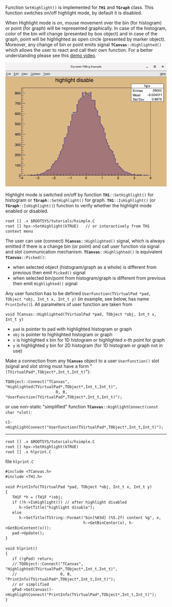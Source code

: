 Function `SetHighlight()` is implemented for **`TH1`** and **`TGraph`** class.
This function switches on/off highlight mode, by default it is disabled.

When Highlight mode is on, mouse movement over the bin (for histogram) or point (for graph)
will be represented graphically. In case of the histogram, color of the bin will change
(presented by box object) and in case of the graph, point will be highlighted as open circle
(presented by marker object). Moreover, any change of bin or point emits
signal **`TCanvas`**`::Highlighted()` which allows the user to react and call
their own function. For a better understanding please see
this [demo video](https://youtu.be/_kWh53Q87Ew).

![Highlight mode for histogram](https://raw.githubusercontent.com/musinsky/ROOTHighlight/master/hlsimple.gif)

Highlight mode is switched on/off by function **`TH1`**`::SetHighlight()` for histogram
or **`TGraph`**`::SetHighlight()` for graph. **`TH1`**`::IsHighlight()`
(or **`TGraph`**`::IsHighlight()`) function to verify whether the highlight mode
enabled or disabled.

``` {.cpp}
root [] .x $ROOTSYS/tutorials/hsimple.C
root [] hpx->SetHighlight(kTRUE)   // or interactively from TH1 context menu
```

The user can use (connect) **`TCanvas`**`::Highlighted()` signal, which is always emitted
if there is a change bin (or point) and call user function via signal and slot communication
mechanism. **`TCanvas`**`::Highlighted()` is equivalent **`TCanvas`**`::Picked()`:
* when selected object (histogram/graph as a whole) is different from previous then emit `Picked()` signal
* when selected bin/point from histogram/graph is different from previous then emit `Highlighted()` signal

Any user function has to be defined `UserFunction(TVirtualPad *pad, TObject *obj, Int_t x, Int_t y)`
(in example, see below, has name `PrintInfo()`). All parameters of user function are taken from
``` {.cpp}
void TCanvas::Highlighted(TVirtualPad *pad, TObject *obj, Int_t x, Int_t y)
```
- `pad` is pointer to pad with highlighted histogram or graph
- `obj` is pointer to highlighted histogram or graph
- `x` is highlighted x bin for 1D histogram or highlighted x-th point for graph
- `y` is highlighted y bin for 2D histogram (for 1D histogram or graph not in use)

Make a connection from any **`TCanvas`** object to a user `UserFunction()` slot (signal and slot string
must have a form "`(TVirtualPad*,TObject*,Int_t,Int_t)`"):
``` {.cpp}
TQObject::Connect("TCanvas", "Highlighted(TVirtualPad*,TObject*,Int_t,Int_t)",
                      0, 0, "UserFunction(TVirtualPad*,TObject*,Int_t,Int_t)");
```
or use non-static "simplified" function **`TCanvas`**`::HighlightConnect(const char *slot)`:
``` {.cpp}
c1->HighlightConnect("UserFunction(TVirtualPad*,TObject*,Int_t,Int_t)");
```

---

``` {.cpp}
root [] .x $ROOTSYS/tutorials/hsimple.C
root [] hpx->SetHighlight(kTRUE)
root [] .x hlprint.C
```
file `hlprint.C`
``` {.cpp}
#include <TCanvas.h>
#include <TH1.h>

void PrintInfo(TVirtualPad *pad, TObject *obj, Int_t x, Int_t y)
{
   TH1F *h = (TH1F *)obj;
   if (!h->IsHighlight()) // after highlight disabled
      h->SetTitle("highlight disable");
   else
      h->SetTitle(TString::Format("bin[%03d] (%5.2f) content %g", x,
                                  h->GetBinCenter(x), h->GetBinContent(x)));
   pad->Update();
}

void hlprint()
{
   if (!gPad) return;
   // TQObject::Connect("TCanvas", "Highlighted(TVirtualPad*,TObject*,Int_t,Int_t)",
   //                   0, 0, "PrintInfo(TVirtualPad*,TObject*,Int_t,Int_t)");
   // or simplified
   gPad->GetCanvas()->HighlightConnect("PrintInfo(TVirtualPad*,TObject*,Int_t,Int_t)");
}

```
